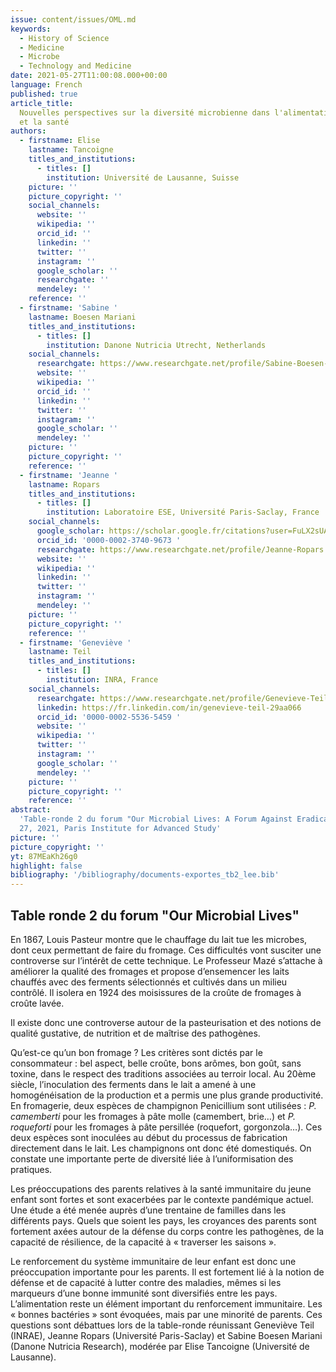 ```yaml
---
issue: content/issues/OML.md
keywords:
  - History of Science
  - Medicine
  - Microbe
  - Technology and Medicine
date: 2021-05-27T11:00:08.000+00:00
language: French
published: true
article_title:
  Nouvelles perspectives sur la diversité microbienne dans l'alimentation
  et la santé
authors:
  - firstname: Elise
    lastname: Tancoigne
    titles_and_institutions:
      - titles: []
        institution: Université de Lausanne, Suisse
    picture: ''
    picture_copyright: ''
    social_channels:
      website: ''
      wikipedia: ''
      orcid_id: ''
      linkedin: ''
      twitter: ''
      instagram: ''
      google_scholar: ''
      researchgate: ''
      mendeley: ''
    reference: ''
  - firstname: 'Sabine '
    lastname: Boesen Mariani
    titles_and_institutions:
      - titles: []
        institution: Danone Nutricia Utrecht, Netherlands
    social_channels:
      researchgate: https://www.researchgate.net/profile/Sabine-Boesen-Mariani
      website: ''
      wikipedia: ''
      orcid_id: ''
      linkedin: ''
      twitter: ''
      instagram: ''
      google_scholar: ''
      mendeley: ''
    picture: ''
    picture_copyright: ''
    reference: ''
  - firstname: 'Jeanne '
    lastname: Ropars
    titles_and_institutions:
      - titles: []
        institution: Laboratoire ESE, Université Paris-Saclay, France
    social_channels:
      google_scholar: https://scholar.google.fr/citations?user=FuLX2sUAAAAJ&hl=fr
      orcid_id: '0000-0002-3740-9673 '
      researchgate: https://www.researchgate.net/profile/Jeanne-Ropars
      website: ''
      wikipedia: ''
      linkedin: ''
      twitter: ''
      instagram: ''
      mendeley: ''
    picture: ''
    picture_copyright: ''
    reference: ''
  - firstname: 'Geneviève '
    lastname: Teil
    titles_and_institutions:
      - titles: []
        institution: INRA, France
    social_channels:
      researchgate: https://www.researchgate.net/profile/Genevieve-Teil
      linkedin: https://fr.linkedin.com/in/genevieve-teil-29aa066
      orcid_id: '0000-0002-5536-5459 '
      website: ''
      wikipedia: ''
      twitter: ''
      instagram: ''
      google_scholar: ''
      mendeley: ''
    picture: ''
    picture_copyright: ''
    reference: ''
abstract:
  'Table-ronde 2 du forum "Our Microbial Lives: A Forum Against Eradication",  May
  27, 2021, Paris Institute for Advanced Study'
picture: ''
picture_copyright: ''
yt: 87MEaKh26g0
highlight: false
bibliography: '/bibliography/documents-exportes_tb2_lee.bib'
---
```


## Table ronde 2 du forum "Our Microbial Lives"

En 1867, Louis Pasteur montre que le chauffage du lait tue les microbes, dont ceux permettant de faire du fromage. Ces difficultés vont susciter une controverse sur l’intérêt de cette technique. Le Professeur Mazé s’attache à améliorer la qualité des fromages et propose d’ensemencer les laits chauffés avec des ferments sélectionnés et cultivés dans un milieu contrôlé. Il isolera en 1924 des moisissures de la croûte de fromages à croûte lavée.

Il existe donc une controverse autour de la pasteurisation et des notions de qualité gustative, de nutrition et de maîtrise des pathogènes.

Qu’est-ce qu’un bon fromage ? Les critères sont dictés par le consommateur : bel aspect, belle croûte, bons arômes, bon goût, sans toxine, dans le respect des traditions associées au terroir local. Au 20ème siècle, l’inoculation des ferments dans le lait a amené à une homogénéisation de la production et a permis une plus grande productivité. En fromagerie, deux espèces de champignon Penicillium sont utilisées : _P. camemberti_ pour les fromages à pâte molle (camembert, brie…) et _P. roqueforti_ pour les fromages à pâte persillée (roquefort, gorgonzola…). Ces deux espèces sont inoculées au début du processus de fabrication directement dans le lait. Les champignons ont donc été domestiqués. On constate une importante perte de diversité liée à l’uniformisation des pratiques.

Les préoccupations des parents relatives à la santé immunitaire du jeune enfant sont fortes et sont exacerbées par le contexte pandémique actuel. Une étude a été menée auprès d’une trentaine de familles dans les différents pays. Quels que soient les pays, les croyances des parents sont fortement axées autour de la défense du corps contre les pathogènes, de la capacité de résilience, de la capacité à « traverser les saisons ».

Le renforcement du système immunitaire de leur enfant est donc une préoccupation importante pour les parents. Il est fortement lié à la notion de défense et de capacité à lutter contre des maladies, mêmes si les marqueurs d’une bonne immunité sont diversifiés entre les pays. L’alimentation reste un élément important du renforcement immunitaire. Les « bonnes bactéries » sont évoquées, mais par une minorité de parents. Ces questions sont débattues lors de la table-ronde réunissant Geneviève Teil (INRAE), Jeanne Ropars (Université Paris-Saclay) et Sabine Boesen Mariani (Danone Nutricia Research), modérée par Elise Tancoigne (Université de Lausanne).

<Youtube yt="87MEaKh26g0" caption ="Nouvelles perspectives sur la diversité microbienne dans l'alimentation et la santé"></Youtube>
